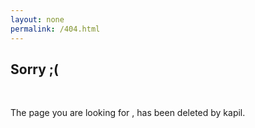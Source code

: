```yaml
---
layout: none
permalink: /404.html
---
```

<html>
 
<head>
<meta charset="utf-8">
<meta name="viewport" content="width=device-width, initial-scale=1.0, maximum-scale=1.0" />
<!-- Chrome, Firefox OS and Opera -->
<meta name="theme-color" content="#ff4500">
<!-- Windows Phone -->
<meta name="msapplication-navbutton-color" content="#ff4500">
 <!-- iOS Safari -->
<meta name="apple-mobile-web-app-status-bar-style" content="#ff4500">
<link rel="stylesheet" href="https://cdn.jsdelivr.net/npm/animate.css@3.5.2/animate.min.css" media="screen and (orientation: portrait)">
<link rel="stylesheet" type="text/css" href="https://cdnjs.cloudflare.com/ajax/libs/bulma/0.6.2/css/bulma.min.css" media="screen and (orientation: portrait)">
<link rel="icon" sizes="16x16 32x32 48x48 96x96 192x192" href="https://sirkapil.me/img/icon/icon.png">
<link rel="stylesheet" href="https://cdnjs.cloudflare.com/ajax/libs/bulma/0.6.2/css/bulma.min.css" media="screen and (orientation: landscape)">
<link rel="stylesheet" href="https://cdn.jsdelivr.net/npm/animate.css@3.5.2/animate.min.css" media="screen and (orientation: landscape)">
<title> Page is Deleted ! </title>
</head>
<body background="https://cdn1.netlify.com/bg/img/du1.gif">
<section class="section">
<div class="container">
    <h1 class="title animated bounceInRight" align="left">
    Sorry ;(
  </h1><br />
<p class="subtitle animated slideInUp" align="left">The page you are looking for , has been deleted by kapil.<br></p></div><section>
</body>
</html>
